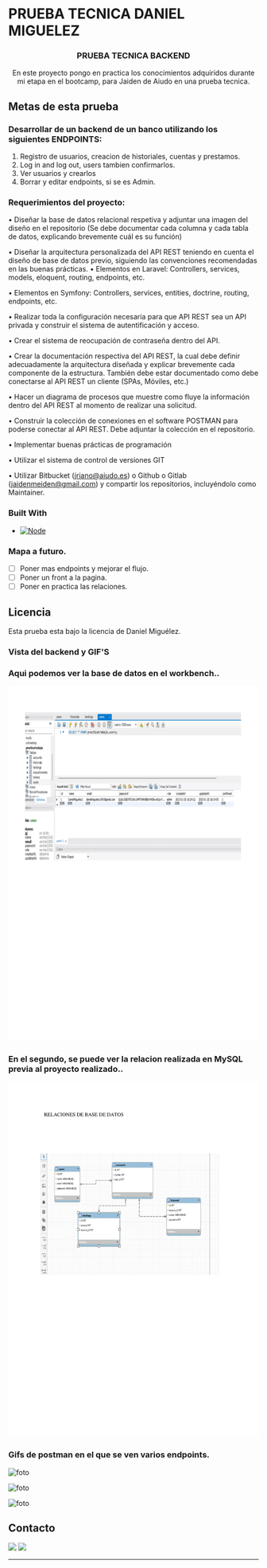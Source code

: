 # PRUEBA TECNICA DANIEL MIGUELEZ

<h3 align="center">PRUEBA TECNICA BACKEND</h3>

<p align="center">En este proyecto pongo en practica los conocimientos adquiridos durante mi etapa en el bootcamp, para Jaiden de Aiudo en una prueba tecnica.</p>

## Metas de esta prueba

### Desarrollar de un backend de un banco utilizando los siguientes ENDPOINTS:

<objectives>
  <ol>
    <li>Registro de usuarios, creacion de historiales, cuentas y prestamos.</li>
    <li>Log in and log out, users tambien confirmarlos.</a></li>
    <li>Ver usuarios y crearlos</li>
    <li>Borrar y editar endpoints, si se es Admin.</a></li>
  </ol>
</objectives>

### Requerimientos del proyecto:


• Diseñar la base de datos relacional respetiva y adjuntar una imagen del diseño en el
repositorio (Se debe documentar cada columna y cada tabla de datos, explicando
brevemente cuál es su función)

• Diseñar la arquitectura personalizada del API REST teniendo en cuenta el diseño de
base de datos previo, siguiendo las convenciones recomendadas en las buenas
prácticas.
• Elementos en Laravel: Controllers, services, models, eloquent, routing,
endpoints, etc.

• Elementos en Symfony: Controllers, services, entities, doctrine, routing,
endpoints, etc.

• Realizar toda la configuración necesaria para que API REST sea un API privada y
construir el sistema de autentificación y acceso.

• Crear el sistema de reocupación de contraseña dentro del API.

• Crear la documentación respectiva del API REST, la cual debe definir adecuadamente
la arquitectura diseñada y explicar brevemente cada componente de la estructura.
También debe estar documentado como debe conectarse al API REST un cliente (SPAs,
Móviles, etc.)

• Hacer un diagrama de procesos que muestre como fluye la información dentro del API
REST al momento de realizar una solicitud.

• Construir la colección de conexiones en el software POSTMAN para poderse conectar
al API REST. Debe adjuntar la colección en el repositorio.

• Implementar buenas prácticas de programación

• Utilizar el sistema de control de versiones GIT

• Utilizar Bitbucket (jriano@aiudo.es) o Github o Gitlab (jaidenmeiden@gmail.com) y
compartir los repositorios, incluyéndolo como Maintainer.


### Built With

- [![Node][node.js]][node.js-url]

### Mapa a futuro.

- [ ] Poner mas endpoints y mejorar el flujo.
- [ ] Poner un front a la pagina.
- [ ] Poner en practica las relaciones.

## Licencia

Esta prueba esta bajo la licencia de Daniel Miguélez.


### Vista del backend y GIF'S

### Aqui podemos ver la base de datos en el workbench..

![foto](assets/WORKBENCH-1.png)

### En el segundo, se puede ver la relacion realizada en MySQL previa al proyecto realizado..

![foto](assets/relaciones-1.png)

### Gifs de postman en el que se ven varios endpoints.

![foto](assets/Create_-Login-_-get-users.gif)

![foto](assets/Admin_-Create-account_-historial-_-lending%20(1).gif)

![foto](assets/Historial-created_-updated-and-deleted.gif)


## Contacto

<p align="center">

<a href = "mailto:danielmiguelez1993@gmail.com"><img src="https://img.shields.io/badge/-Gmail-%23333?style=for-the-badge&logo=gmail&logoColor=white" target="_blank"></a>
<a href="https://github.com/DanielMiguelez" target="_blank"><img src="https://img.shields.io/badge/-LinkedIn-%230077B5?style=for-the-badge&logo=linkedin&logoColor=white" target="_blank"></a> 
</p>

---

<!-- MARKDOWN LINKS & IMAGES -->
<!-- https://www.markdownguide.org/basic-syntax/#reference-style-links -->

[linkedin-shield]: https://img.shields.io/badge/-LinkedIn-black.svg?style=for-the-badge&logo=linkedin&colorB=555
[linkedin-url]: https://linkedin.com/in/sergiocano-dev
[product-screenshot]: images/screenshot.png
[Next.js]: https://img.shields.io/badge/next.js-000000?style=for-the-badge&logo=nextdotjs&logoColor=white
[Next-url]: https://nextjs.org/
[React.js]: https://img.shields.io/badge/React-20232A?style=for-the-badge&logo=react&logoColor=61DAFB
[React-url]: https://reactjs.org/
[Vue.js]: https://img.shields.io/badge/Vue.js-35495E?style=for-the-badge&logo=vuedotjs&logoColor=4FC08D
[Vue-url]: https://vuejs.org/
[Angular.io]: https://img.shields.io/badge/Angular-DD0031?style=for-the-badge&logo=angular&logoColor=white
[Angular-url]: https://angular.io/
[JWT]: https://img.shields.io/badge/JWT-black?style=for-the-badge&logo=JSON%20web%20tokens
[JWT-url]: https://jwt.io/
[Vercel]: https://img.shields.io/badge/vercel-%23000000.svg?style=for-the-badge&logo=vercel&logoColor=white
[Vercel-url]: https://vercel.com/
[MongoDB]: https://img.shields.io/badge/MongoDB-%234ea94b.svg?style=for-the-badge&logo=mongodb&logoColor=white
[MongoDB-url]: https://www.mongodb.com/es
[Express.js]: https://img.shields.io/badge/express.js-%23404d59.svg?style=for-the-badge&logo=express&logoColor=%2361DAFB
[Express.js-url]: https://expressjs.com/
[Node.JS]: https://img.shields.io/badge/node.js-6DA55F?style=for-the-badge&logo=node.js&logoColor=white
[Node.JS-url]: https://nodejs.org/en/
[SASS]: https://img.shields.io/badge/SASS-pink?style=for-the-badge&logo=SASS&logoColor=white
[SASS-url]: https://sass-lang.com/
[React]: https://img.shields.io/badge/React-219ebc?style=for-the-badge&logo=React&typoColor=fedcba&logoColor=white
[React-url]: https://es.reactjs.org/
[Postman]: https://img.shields.io/badge/Postman-FF6C37?style=for-the-badge&logo=postman&logoColor=white
[Postman-url]: https://www.postman.com/
